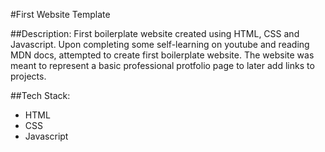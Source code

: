 #First Website Template

##Description: 
First boilerplate website created using HTML, CSS and Javascript. 
Upon completing some self-learning on youtube and reading MDN docs, attempted to create first boilerplate website.
The website was meant to represent a basic professional protfolio page to later add links to projects. 

##Tech Stack:
- HTML
- CSS
- Javascript


